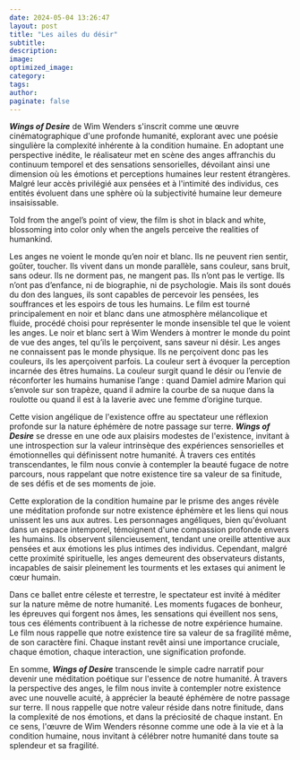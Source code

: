 ```yaml
---
date: 2024-05-04 13:26:47
layout: post
title: "Les ailes du désir"
subtitle:
description:
image:
optimized_image:
category:
tags:
author:
paginate: false
---
```

***Wings of Desire*** de Wim Wenders s'inscrit comme une œuvre cinématographique d'une profonde humanité, explorant avec une poésie singulière la complexité inhérente à la condition humaine. En adoptant une perspective inédite, le réalisateur met en scène des anges affranchis du continuum temporel et des sensations sensorielles, dévoilant ainsi une dimension où les émotions et perceptions humaines leur restent étrangères. Malgré leur accès privilégié aux pensées et à l'intimité des individus, ces entités évoluent dans une sphère où la subjectivité humaine leur demeure insaisissable.

Told from the angel’s point of view, the film is shot in black and white, blossoming into color only when the angels perceive the realities of humankind.

Les anges ne voient le monde qu’en noir et blanc. Ils ne peuvent rien sentir, goûter, toucher. Ils vivent dans un monde parallèle, sans couleur, sans bruit, sans odeur. Ils ne dorment pas, ne mangent pas. Ils n’ont pas le vertige. Ils n’ont pas d’enfance, ni de biographie, ni de psychologie.  Mais ils sont doués du don des langues, ils sont capables de percevoir les pensées, les souffrances et les espoirs de tous les humains.
Le film est tourné principalement en noir et blanc dans une atmosphère mélancolique et fluide, procédé choisi pour représenter le monde insensible tel que le voient les anges. Le noir et blanc sert à Wim Wenders à montrer le monde du point de vue des anges, tel qu’ils le perçoivent, sans saveur ni désir. Les anges ne connaissent pas le monde physique. Ils ne perçoivent donc pas les couleurs, ils les aperçoivent parfois. La couleur sert à évoquer la perception incarnée des êtres humains. La couleur surgit quand le désir ou l’envie de réconforter les humains humanise l’ange : quand Damiel admire Marion qui s’envole sur son trapèze, quand il admire la courbe de sa nuque dans la roulotte ou quand il est à la laverie avec une femme d’origine turque.

Cette vision angélique de l'existence offre au spectateur une réflexion profonde sur la nature éphémère de notre passage sur terre. ***Wings of Desire*** se dresse en une ode aux plaisirs modestes de l'existence, invitant à une introspection sur la valeur intrinsèque des expériences sensorielles et émotionnelles qui définissent notre humanité. À travers ces entités transcendantes, le film nous convie à contempler la beauté fugace de notre parcours, nous rappelant que notre existence tire sa valeur de sa finitude, de ses défis et de ses moments de joie.

Cette exploration de la condition humaine par le prisme des anges révèle une méditation profonde sur notre existence éphémère et les liens qui nous unissent les uns aux autres. Les personnages angéliques, bien qu'évoluant dans un espace intemporel, témoignent d'une compassion profonde envers les humains. Ils observent silencieusement, tendant une oreille attentive aux pensées et aux émotions les plus intimes des individus. Cependant, malgré cette proximité spirituelle, les anges demeurent des observateurs distants, incapables de saisir pleinement les tourments et les extases qui animent le cœur humain.

Dans ce ballet entre céleste et terrestre, le spectateur est invité à méditer sur la nature même de notre humanité. Les moments fugaces de bonheur, les épreuves qui forgent nos âmes, les sensations qui éveillent nos sens, tous ces éléments contribuent à la richesse de notre expérience humaine. Le film nous rappelle que notre existence tire sa valeur de sa fragilité même, de son caractère fini. Chaque instant revêt ainsi une importance cruciale, chaque émotion, chaque interaction, une signification profonde.

En somme, ***Wings of Desire*** transcende le simple cadre narratif pour devenir une méditation poétique sur l'essence de notre humanité. À travers la perspective des anges, le film nous invite à contempler notre existence avec une nouvelle acuité, à apprécier la beauté éphémère de notre passage sur terre. Il nous rappelle que notre valeur réside dans notre finitude, dans la complexité de nos émotions, et dans la préciosité de chaque instant. En ce sens, l'œuvre de Wim Wenders résonne comme une ode à la vie et à la condition humaine, nous invitant à célébrer notre humanité dans toute sa splendeur et sa fragilité.
